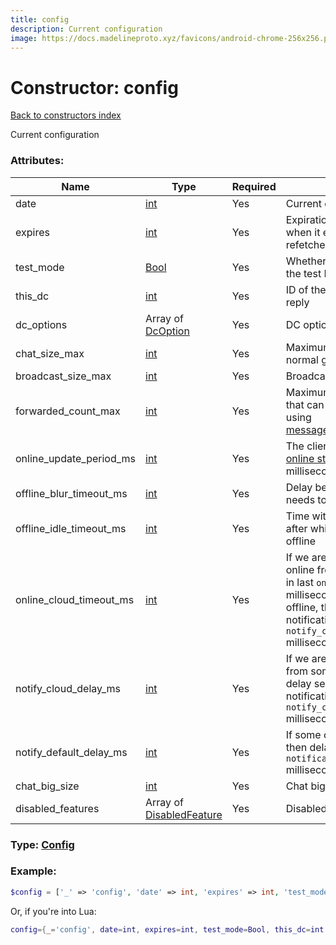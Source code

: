 ```yaml
---
title: config
description: Current configuration
image: https://docs.madelineproto.xyz/favicons/android-chrome-256x256.png
---
```

# Constructor: config  
[Back to constructors index](index.md)



Current configuration

### Attributes:

| Name     |    Type       | Required | Description |
|----------|---------------|----------|-------------|
|date|[int](../types/int.md) | Yes|Current date at the server|
|expires|[int](../types/int.md) | Yes|Expiration date of this config: when it expires it'll have to be refetched using [help.getConfig](../methods/help.getConfig.md)|
|test\_mode|[Bool](../types/Bool.md) | Yes|Whether we're connected to the test DCs|
|this\_dc|[int](../types/int.md) | Yes|ID of the DC that returned the reply|
|dc\_options|Array of [DcOption](../types/DcOption.md) | Yes|DC options|
|chat\_size\_max|[int](../types/int.md) | Yes|Maximum member count for normal [groups](https://core.telegram.org/api/channel)|
|broadcast\_size\_max|[int](../types/int.md) | Yes|Broadcast size max|
|forwarded\_count\_max|[int](../types/int.md) | Yes|Maximum number of messages that can be forwarded at once using [messages.forwardMessages](../methods/messages.forwardMessages.md).|
|online\_update\_period\_ms|[int](../types/int.md) | Yes|The client should [update its online status](../methods/account.updateStatus.md) every N milliseconds|
|offline\_blur\_timeout\_ms|[int](../types/int.md) | Yes|Delay before offline status needs to be sent to the server|
|offline\_idle\_timeout\_ms|[int](../types/int.md) | Yes|Time without any user activity after which it should be treated offline|
|online\_cloud\_timeout\_ms|[int](../types/int.md) | Yes|If we are offline, but were online from some other client in last `online_cloud_timeout_ms` milliseconds after we had gone offline, then delay offline notification for `notify_cloud_delay_ms` milliseconds.|
|notify\_cloud\_delay\_ms|[int](../types/int.md) | Yes|If we are offline, but online from some other client then delay sending the offline notification for `notify_cloud_delay_ms` milliseconds.|
|notify\_default\_delay\_ms|[int](../types/int.md) | Yes|If some other client is online, then delay notification for `notification_default_delay_ms` milliseconds|
|chat\_big\_size|[int](../types/int.md) | Yes|Chat big size|
|disabled\_features|Array of [DisabledFeature](../types/DisabledFeature.md) | Yes|Disabled features|



### Type: [Config](../types/Config.md)


### Example:

```php
$config = ['_' => 'config', 'date' => int, 'expires' => int, 'test_mode' => Bool, 'this_dc' => int, 'dc_options' => [DcOption, DcOption], 'chat_size_max' => int, 'broadcast_size_max' => int, 'forwarded_count_max' => int, 'online_update_period_ms' => int, 'offline_blur_timeout_ms' => int, 'offline_idle_timeout_ms' => int, 'online_cloud_timeout_ms' => int, 'notify_cloud_delay_ms' => int, 'notify_default_delay_ms' => int, 'chat_big_size' => int, 'disabled_features' => [DisabledFeature, DisabledFeature]];
```  


Or, if you're into Lua:

```lua
config={_='config', date=int, expires=int, test_mode=Bool, this_dc=int, dc_options={DcOption}, chat_size_max=int, broadcast_size_max=int, forwarded_count_max=int, online_update_period_ms=int, offline_blur_timeout_ms=int, offline_idle_timeout_ms=int, online_cloud_timeout_ms=int, notify_cloud_delay_ms=int, notify_default_delay_ms=int, chat_big_size=int, disabled_features={DisabledFeature}}

```


